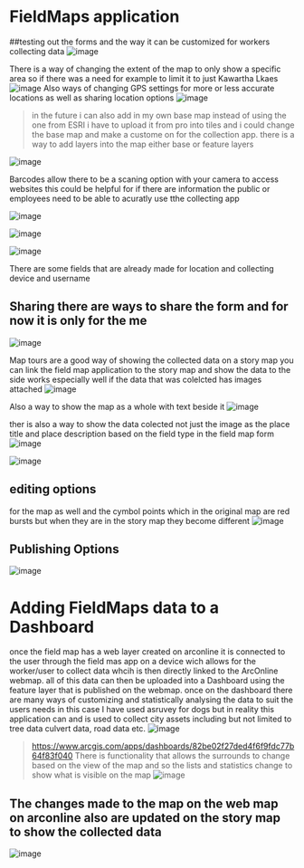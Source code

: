 # FieldMaps application
##testing out the forms and the way it can be customized for workers collecting data
![image](https://github.com/alicoo510/Geom99TaskList/assets/146375997/9f6ba74a-1b63-49f0-9e8b-41b83fceaad9)

There is a way of changing the extent of the map to only show a specific area so if there was a need for example to limit it to just Kawartha Lkaes 
![image](https://github.com/alicoo510/Geom99TaskList/assets/146375997/abb79dda-bec4-4ca4-9501-3a7ed322d283)
Also ways of changing GPS settings for more or less accurate locations as well as sharing location options 
![image](https://github.com/alicoo510/Geom99TaskList/assets/146375997/bc0ea8a6-4612-458c-9d58-c37f55ab5ea2)

> in the future i can also add in my own base map instead of using the one from ESRI i have to upload it from pro into tiles and i could change the base map and make a custome on for the collection app. there is a way to add layers into the map either base or feature layers

![image](https://github.com/alicoo510/Geom99TaskList/assets/146375997/d9e9e491-af3c-44e1-8757-a178961bc899)

Barcodes allow there to be a scaning option with your camera to access websites this could be helpful for if there are information the public or employees need to be able to acuratly use tthe collecting app 

![image](https://github.com/alicoo510/Geom99TaskList/assets/146375997/7f1ab917-4974-46da-b282-7042179d1eb5)

![image](https://github.com/alicoo510/Geom99TaskList/assets/146375997/f0046652-45ee-442d-8114-9d8e64f0ff93)

![image](https://github.com/alicoo510/Geom99TaskList/assets/146375997/001d87bc-66e8-4cd4-8842-e9e4cc3669fb)

There are some fields that are already made for location and collecting device and username

## Sharing there are ways to share the form and for now it is only for the me

![image](https://github.com/alicoo510/Geom99TaskList/assets/146375997/4ebfee7a-2747-4453-b004-04fa4b1b9aa3)



Map tours are a good way of showing the collected data on a story map you can link the field map application to the story map and show the data to the side works especially well if the data that was colelcted has images attached
![image](https://github.com/alicoo510/Geom99TaskList/assets/146375997/48a33504-3486-4725-a7db-77129cbbebb6)


Also a way to show the map as a whole with text beside it 
![image](https://github.com/alicoo510/Geom99TaskList/assets/146375997/5fa62076-6220-443e-a1e8-bd02bc14630e)

ther is also a way to show the data colected not just the image as the place title and place description based on the field type in the field map form 
![image](https://github.com/alicoo510/Geom99TaskList/assets/146375997/c069943d-f530-4399-b69b-b0adb41eb840)

![image](https://github.com/alicoo510/Geom99TaskList/assets/146375997/b0a49e59-d28d-4c5a-85ee-3e834cce09fa)

## editing options 
for the map as well and the cymbol points which in the original map are red bursts but when they are in the story map they become different
![image](https://github.com/alicoo510/Geom99TaskList/assets/146375997/9dae6cc7-e0bc-41c0-ae48-5e7270a4b165)


## Publishing Options
![image](https://github.com/alicoo510/Geom99TaskList/assets/146375997/db819c5b-8c87-4271-9f7c-0e51c8e98073)

# Adding FieldMaps data to a Dashboard
once the field map has a web layer created on arconline it is connected to the user through the field mas app on a device wich allows for the worker/user to 
collect data whcih is then directly linked to the ArcOnline webmap. all of this data can then be uploaded into a Dashboard using the feature layer that is published on the webmap. once on the dashboard there are
many ways of customizing and statistically analysing the data to suit the users needs in this case I have used  asruvey for dogs but in reality this application can and is used to collect city assets including but not limited to tree data culvert data, road data etc.
![image](https://github.com/alicoo510/Geom99TaskList/assets/146375997/e6c057d9-2e3a-4185-9de1-753e1ec55bb1)
>https://www.arcgis.com/apps/dashboards/82be02f27ded4f6f9fdc77b64f83f040
There is functionality that allows the surrounds to change based on the view of the map and so the lists and statistics change to show what is visible on the map
>![image](https://github.com/alicoo510/Geom99TaskList/assets/146375997/ef31410b-63a1-4914-b7d7-869bba56531c)

## The changes made to the map on the web map on arconline also are updated on the story map to show the collected data
![image](https://github.com/alicoo510/Geom99TaskList/assets/146375997/e335157a-a933-4990-9361-06d805192c26)






